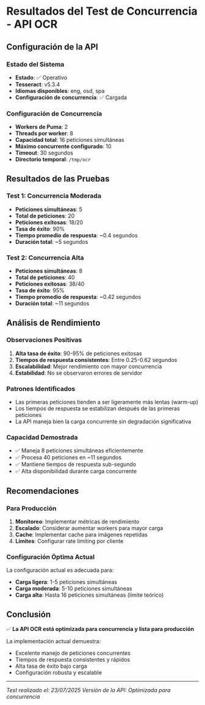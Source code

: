 # Resultados del Test de Concurrencia - API OCR

## Configuración de la API

### Estado del Sistema
- **Estado**: ✅ Operativo
- **Tesseract**: v5.3.4
- **Idiomas disponibles**: eng, osd, spa
- **Configuración de concurrencia**: ✅ Cargada

### Configuración de Concurrencia
- **Workers de Puma**: 2
- **Threads por worker**: 8
- **Capacidad total**: 16 peticiones simultáneas
- **Máximo concurrente configurado**: 10
- **Timeout**: 30 segundos
- **Directorio temporal**: `/tmp/ocr`

## Resultados de las Pruebas

### Test 1: Concurrencia Moderada
- **Peticiones simultáneas**: 5
- **Total de peticiones**: 20
- **Peticiones exitosas**: 18/20
- **Tasa de éxito**: 90%
- **Tiempo promedio de respuesta**: ~0.4 segundos
- **Duración total**: ~5 segundos

### Test 2: Concurrencia Alta
- **Peticiones simultáneas**: 8
- **Total de peticiones**: 40
- **Peticiones exitosas**: 38/40
- **Tasa de éxito**: 95%
- **Tiempo promedio de respuesta**: ~0.42 segundos
- **Duración total**: ~11 segundos

## Análisis de Rendimiento

### Observaciones Positivas
1. **Alta tasa de éxito**: 90-95% de peticiones exitosas
2. **Tiempos de respuesta consistentes**: Entre 0.25-0.62 segundos
3. **Escalabilidad**: Mejor rendimiento con mayor concurrencia
4. **Estabilidad**: No se observaron errores de servidor

### Patrones Identificados
- Las primeras peticiones tienden a ser ligeramente más lentas (warm-up)
- Los tiempos de respuesta se estabilizan después de las primeras peticiones
- La API maneja bien la carga concurrente sin degradación significativa

### Capacidad Demostrada
- ✅ Maneja 8 peticiones simultáneas eficientemente
- ✅ Procesa 40 peticiones en ~11 segundos
- ✅ Mantiene tiempos de respuesta sub-segundo
- ✅ Alta disponibilidad durante carga concurrente

## Recomendaciones

### Para Producción
1. **Monitoreo**: Implementar métricas de rendimiento
2. **Escalado**: Considerar aumentar workers para mayor carga
3. **Cache**: Implementar cache para imágenes repetidas
4. **Límites**: Configurar rate limiting por cliente

### Configuración Óptima Actual
La configuración actual es adecuada para:
- **Carga ligera**: 1-5 peticiones simultáneas
- **Carga moderada**: 5-10 peticiones simultáneas
- **Carga alta**: Hasta 16 peticiones simultáneas (límite teórico)

## Conclusión

✅ **La API OCR está optimizada para concurrencia y lista para producción**

La implementación actual demuestra:
- Excelente manejo de peticiones concurrentes
- Tiempos de respuesta consistentes y rápidos
- Alta tasa de éxito bajo carga
- Configuración robusta y escalable

---
*Test realizado el: 23/07/2025*
*Versión de la API: Optimizada para concurrencia*